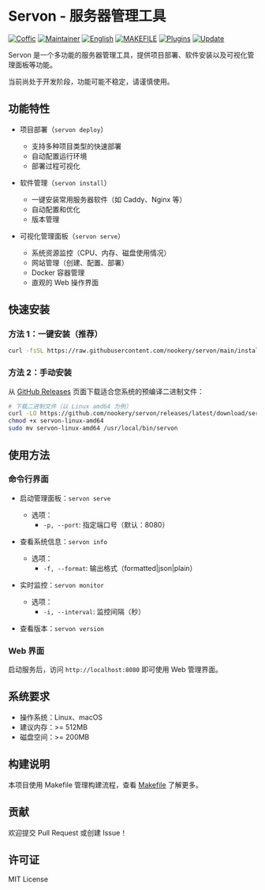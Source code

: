 # Servon - 服务器管理工具

[![Coffic](https://img.shields.io/badge/Coffic-green)](https://coffic.cn)
[![Maintainer](https://img.shields.io/badge/Maintainer-blue)](https://github.com/nookery)
[![English](https://img.shields.io/badge/English-orange)](README.md)
[![MAKEFILE](https://img.shields.io/badge/MAKEFILE-gray)](README-MAKEFILE.md)
[![Plugins](https://img.shields.io/badge/Plugins-red)](README-PLUGINS.md)
[![Update](https://img.shields.io/badge/Update-orange)](README-UPDATE.md)

Servon 是一个多功能的服务器管理工具，提供项目部署、软件安装以及可视化管理面板等功能。

当前尚处于开发阶段，功能可能不稳定，请谨慎使用。

## 功能特性

- 项目部署（`servon deploy`）
  - 支持多种项目类型的快速部署
  - 自动配置运行环境
  - 部署过程可视化

- 软件管理（`servon install`）
  - 一键安装常用服务器软件（如 Caddy、Nginx 等）
  - 自动配置和优化
  - 版本管理

- 可视化管理面板（`servon serve`）
  - 系统资源监控（CPU、内存、磁盘使用情况）
  - 网站管理（创建、配置、部署）
  - Docker 容器管理
  - 直观的 Web 操作界面

## 快速安装

### 方法 1：一键安装（推荐）

```bash
curl -fsSL https://raw.githubusercontent.com/nookery/servon/main/install.sh | bash
```

### 方法 2：手动安装

从 [GitHub Releases](https://github.com/nookery/servon/releases) 页面下载适合您系统的预编译二进制文件：

```bash
# 下载二进制文件（以 Linux amd64 为例）
curl -LO https://github.com/nookery/servon/releases/latest/download/servon-linux-amd64
chmod +x servon-linux-amd64
sudo mv servon-linux-amd64 /usr/local/bin/servon
```

## 使用方法

### 命令行界面

- 启动管理面板：`servon serve`
  - 选项：
    - `-p, --port`: 指定端口号（默认：8080）

- 查看系统信息：`servon info`

  - 选项：
    - `-f, --format`: 输出格式（formatted|json|plain）

- 实时监控：`servon monitor`

  - 选项：
    - `-i, --interval`: 监控间隔（秒）

- 查看版本：`servon version`

### Web 界面

启动服务后，访问 `http://localhost:8080` 即可使用 Web 管理界面。

## 系统要求

- 操作系统：Linux、macOS
- 建议内存：>= 512MB
- 磁盘空间：>= 200MB

## 构建说明

本项目使用 Makefile 管理构建流程，查看 [Makefile](Makefile) 了解更多。

## 贡献

欢迎提交 Pull Request 或创建 Issue！

## 许可证

MIT License